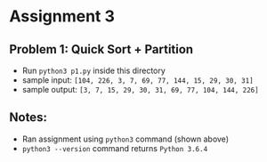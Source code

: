 # Assignment 3
## Problem 1: Quick Sort + Partition
* Run `python3 p1.py` inside this directory
* sample input: `[104, 226, 3, 7, 69, 77, 144, 15, 29, 30, 31]`
* sample output: `[3, 7, 15, 29, 30, 31, 69, 77, 104, 144, 226]`

## Notes:
* Ran assignment using `python3` command (shown above)
* `python3 --version` command returns `Python 3.6.4`
